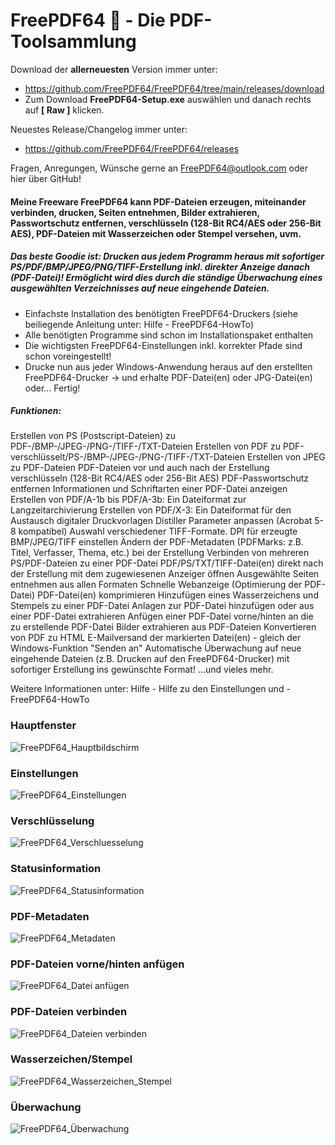 # FreePDF64 👋 - Die PDF-Toolsammlung

Download der **allerneuesten** Version immer unter: 
- https://github.com/FreePDF64/FreePDF64/tree/main/releases/download
- Zum Download **FreePDF64-Setup.exe** auswählen und danach rechts auf **[ Raw ]** klicken.

Neuestes Release/Changelog immer unter:
- https://github.com/FreePDF64/FreePDF64/releases
  
 
Fragen, Anregungen, Wünsche gerne an FreePDF64@outlook.com oder hier über GitHub!
  
#### Meine Freeware FreePDF64 kann PDF-Dateien erzeugen, miteinander verbinden, drucken, Seiten entnehmen, Bilder extrahieren, Passwortschutz entfernen, verschlüsseln (128-Bit RC4/AES oder 256-Bit AES), PDF-Dateien mit Wasserzeichen oder Stempel versehen, uvm.

##### Das beste Goodie ist: Drucken aus jedem Programm heraus mit sofortiger PS/PDF/BMP/JPEG/PNG/TIFF-Erstellung inkl. direkter Anzeige danach (PDF-Datei)! Ermöglicht wird dies durch die ständige Überwachung eines ausgewählten Verzeichnisses auf neue eingehende Dateien.
- Einfachste Installation des benötigten FreePDF64-Druckers (siehe beiliegende Anleitung unter: Hilfe - FreePDF64-HowTo)
- Alle benötigten Programme sind schon im Installationspaket enthalten
- Die wichtigsten FreePDF64-Einstellungen inkl. korrekter Pfade sind schon voreingestellt!
- Drucke nun aus jeder Windows-Anwendung heraus auf den erstellten FreePDF64-Drucker -> und erhalte PDF-Datei(en) oder JPG-Datei(en) oder... Fertig!

##### Funktionen:
Erstellen von PS (Postscript-Dateien) zu PDF-/BMP-/JPEG-/PNG-/TIFF-/TXT-Dateien
Erstellen von PDF zu PDF-verschlüsselt/PS-/BMP-/JPEG-/PNG-/TIFF-/TXT-Dateien
Erstellen von JPEG zu PDF-Dateien
PDF-Dateien vor und auch nach der Erstellung verschlüsseln (128-Bit RC4/AES oder 256-Bit AES)
PDF-Passwortschutz entfernen
Informationen und Schriftarten einer PDF-Datei anzeigen
Erstellen von PDF/A-1b bis PDF/A-3b: Ein Dateiformat zur Langzeitarchivierung
Erstellen von PDF/X-3: Ein Dateiformat für den Austausch digitaler Druckvorlagen
Distiller Parameter anpassen (Acrobat 5-8 kompatibel)
Auswahl verschiedener TIFF-Formate. DPI für erzeugte BMP/JPEG/TIFF einstellen
Ändern der PDF-Metadaten (PDFMarks: z.B. Titel, Verfasser, Thema, etc.) bei der Erstellung
Verbinden von mehreren PS/PDF-Dateien zu einer PDF-Datei
PDF/PS/TXT/TIFF-Datei(en) direkt nach der Erstellung mit dem zugewiesenen Anzeiger öffnen
Ausgewählte Seiten entnehmen aus allen Formaten
Schnelle Webanzeige (Optimierung der PDF-Datei)
PDF-Datei(en) komprimieren
Hinzufügen eines Wasserzeichens und Stempels zu einer PDF-Datei
Anlagen zur PDF-Datei hinzufügen oder aus einer PDF-Datei extrahieren
Anfügen einer PDF-Datei vorne/hinten an die zu erstellende PDF-Datei
Bilder extrahieren aus PDF-Dateien
Konvertieren von PDF zu HTML
E-Mailversand der markierten Datei(en) - gleich der Windows-Funktion "Senden an"
Automatische Überwachung auf neue eingehende Dateien (z.B. Drucken auf den FreePDF64-Drucker) mit sofortiger Erstellung ins gewünschte Format! 
...und vieles mehr.


Weitere Informationen unter: Hilfe - Hilfe zu den Einstellungen und - FreePDF64-HowTo
<!--
**FreePDF64/FreePDF64** is a ✨ _special_ ✨ repository because its `README.md` (this file) appears on your GitHub profile.

Here are some ideas to get you started:

- 🔭 I’m currently working on ...
- 🌱 I’m currently learning ...
- 👯 I’m looking to collaborate on ...
- 🤔 I’m looking for help with ...
- 💬 Ask me about ...
- 📫 How to reach me: ...
- 😄 Pronouns: ...
- ⚡ Fun fact: ...
-->
### Hauptfenster
![FreePDF64_Hauptbildschirm](https://github.com/FreePDF64/FreePDF64/blob/main/releases/download/FreePDF64-Hauptfenster.JPG)

### Einstellungen
![FreePDF64_Einstellungen](https://github.com/FreePDF64/FreePDF64/blob/main/releases/download/FreePDF64-Einstellungen.JPG)

### Verschlüsselung
![FreePDF64_Verschluesselung](https://github.com/FreePDF64/FreePDF64/blob/main/releases/download/FreePDF64-Verschluesselung.JPG)

### Statusinformation
![FreePDF64_Statusinformation](https://github.com/FreePDF64/FreePDF64/blob/main/releases/download/FreePDF64-Anzeige%20Statusinformationen.JPG)

### PDF-Metadaten
![FreePDF64_Metadaten](https://github.com/FreePDF64/FreePDF64/blob/main/releases/download/FreePDF64-Metadaten.JPG)

### PDF-Dateien vorne/hinten anfügen
![FreePDF64_Datei anfügen](https://github.com/FreePDF64/FreePDF64/blob/main/releases/download/FreePDF64-Datei%20anfuegen.JPG)

### PDF-Dateien verbinden
![FreePDF64_Dateien verbinden](https://github.com/FreePDF64/FreePDF64/blob/main/releases/download/FreePDF64-Verbinden%20von%20PDF-Dateien.JPG)

### Wasserzeichen/Stempel
![FreePDF64_Wasserzeichen_Stempel](https://github.com/FreePDF64/FreePDF64/blob/main/releases/download/FreePDF64-Wasserzeichen_Stempel%20hinzufuegen.JPG)

### Überwachung
![FreePDF64_Überwachung](https://github.com/FreePDF64/FreePDF64/blob/main/releases/download/FreePDF64-Ueberwachung.JPG)
